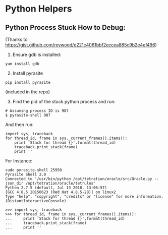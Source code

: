 # Python Helpers

## Python Process Stuck How to Debug:

(Thanks to https://gist.github.com/reywood/e221c4061bbf2eccea885c9b2e4ef496)

1. Ensure gdb is installed:
```
yum install gdb
```

2. Install pyrasite

```
pip install pyrasite
```

(included in the repo)

3. Find the pid of the stuck python process and run:

```
# Assuming process ID is 987
$ pyrasite-shell 987
```

And then run:

```
import sys, traceback
for thread_id, frame in sys._current_frames().items():
    print 'Stack for thread {}'.format(thread_id)
    traceback.print_stack(frame)
    print ''
```

For Instance:

```
sudo pyrasite-shell 25950
Pyrasite Shell 2.0
Connected to '/usr/bin/python /opt/tetration/oracle/src/Oracle.py --json_dir /opt/tetration/oracle/tetrules'
Python 2.7.5 (default, Jul 13 2018, 13:06:57)
[GCC 4.8.5 20150623 (Red Hat 4.8.5-28)] on linux2
Type "help", "copyright", "credits" or "license" for more information.
(DistantInteractiveConsole)

>>> import sys, traceback
>>> for thread_id, frame in sys._current_frames().items():
...     print 'Stack for thread {}'.format(thread_id)
...     traceback.print_stack(frame)
...     print ''
```
